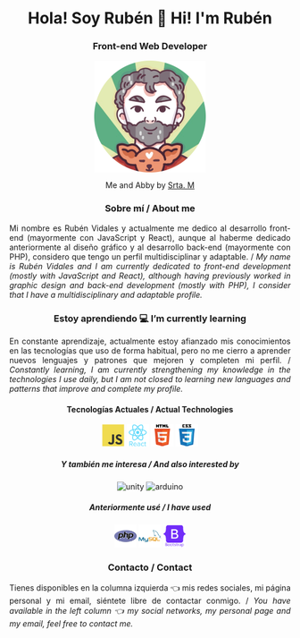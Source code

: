 <h1 align="center">Hola! Soy Rubén 👋 Hi! I'm Rubén</h1>

<h3 align="center">Front-end Web Developer</h3>

<p align="center" width="300">
    <img align="center" width="200" src="https://raw.githubusercontent.com/rubenvidales/rubenvidales/main/profile_avatar.png" alt="avatar image"/>
    <p align="center">
    Me and Abby by <a href="https://srtam.com/" target="_blank">Srta. M</a>
    </p>
</p>

<h3 align="center">Sobre mí / About me</h3>

<p align="justify">
Mi nombre es Rubén Vidales y actualmente me dedico al desarrollo front-end (mayormente con JavaScript y React), aunque al haberme dedicado anteriormente al diseño gráfico y al desarrollo back-end (mayormente con PHP), considero que tengo un perfil multidisciplinar y adaptable. / <i>My name is Rubén Vidales and I am currently dedicated to front-end development (mostly with JavaScript and React), although having previously worked in graphic design and back-end development (mostly with PHP), I consider that I have a multidisciplinary and adaptable profile.</i>
</p>

<h3 align="center">Estoy aprendiendo 💻 I’m currently learning </h3>

<p align="justify">
En constante aprendizaje, actualmente estoy afianzado mis conocimientos en las tecnologías que uso de forma habitual, pero no me cierro a aprender nuevos lenguajes y patrones que mejoren y completen mi perfil. / <i>Constantly learning, I am currently strengthening my knowledge in the technologies I use daily, but I am not closed to learning new languages and patterns that improve and complete my profile.</i>
</p>

<h4 align="center">Tecnologías Actuales / Actual Technologies</h4>

<p align="center">
    <img src="https://raw.githubusercontent.com/devicons/devicon/master/icons/javascript/javascript-original.svg" alt="javascript" width="40" height="40"/>
    <img src="https://raw.githubusercontent.com/devicons/devicon/master/icons/react/react-original-wordmark.svg" alt="react" width="40" height="40"/>
    <img src="https://raw.githubusercontent.com/devicons/devicon/master/icons/html5/html5-original-wordmark.svg" alt="html5" width="40" height="40"/>
    <img src="https://raw.githubusercontent.com/devicons/devicon/master/icons/css3/css3-original-wordmark.svg" alt="css3" width="40" height="40"/>
</p>
<h5 align="center">Y también me interesa / And also interested by</h5>

<p align="center">
    <img src="https://www.vectorlogo.zone/logos/unity3d/unity3d-icon.svg" alt="unity" width="40" height="40"/>
    <img src="https://cdn.worldvectorlogo.com/logos/arduino-1.svg" alt="arduino" width="40" height="40"/>
</p>
<h5 align="center">Anteriormente usé / I have used</h5>

<p align="center">
    <img src="https://raw.githubusercontent.com/devicons/devicon/master/icons/php/php-original.svg" alt="php" width="40" height="40"/>
    <img src="https://raw.githubusercontent.com/devicons/devicon/master/icons/mysql/mysql-original-wordmark.svg" alt="mysql" width="40" height="40"/>
    <img src="https://raw.githubusercontent.com/devicons/devicon/master/icons/bootstrap/bootstrap-plain-wordmark.svg" alt="bootstrap" width="40" height="40"/>
</p>


<h3 align="center">Contacto / Contact</h3>

<p align="justify">
Tienes disponibles en la columna izquierda 👈 mis redes sociales, mi página personal y mi email, siéntete libre de contactar conmigo. / <i>You have available in the left column 👈 my social networks, my personal page and my email, feel free to contact me.</i>
</p>
